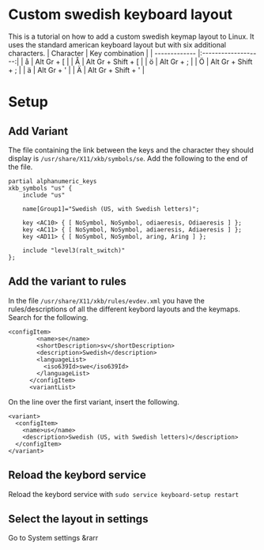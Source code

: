 # Custom swedish keyboard layout
This is a tutorial on how to add a custom swedish keymap layout to Linux. It uses the standard american keyboard layout but with six additional characters.
| Character     | Key combination     |
| ------------- |:-------------------:|
| å             | Alt Gr + [          |
| Å             | Alt Gr + Shift + [  |
| ö             | Alt Gr + ;          |
| Ö             | Alt Gr + Shift + ;  |
| ä             | Alt Gr + '          |
| Ä             | Alt Gr + Shift + '  |

# Setup
## Add Variant
The file containing the link between the keys and the character they should display is `/usr/share/X11/xkb/symbols/se`. Add the following to the end of the file.
```
partial alphanumeric_keys
xkb_symbols "us" {
    include "us"

    name[Group1]="Swedish (US, with Swedish letters)";

    key <AC10> { [ NoSymbol, NoSymbol, odiaeresis, Odiaeresis ] };
    key <AC11> { [ NoSymbol, NoSymbol, adiaeresis, Adiaeresis ] };
    key <AD11> { [ NoSymbol, NoSymbol, aring, Aring ] };

    include "level3(ralt_switch)"
};
```
## Add the variant to rules
In the file `/usr/share/X11/xkb/rules/evdev.xml` you have the rules/descriptions of all the different keybord layouts and the keymaps. Search for the following.
```
<configItem>
        <name>se</name>
        <shortDescription>sv</shortDescription>
        <description>Swedish</description>
        <languageList>
          <iso639Id>swe</iso639Id>
        </languageList>
      </configItem>
      <variantList>
```
On the line over the first variant, insert the following.
```
<variant>
  <configItem>
    <name>us</name>
    <description>Swedish (US, with Swedish letters)</description>
  </configItem>
</variant>
```

## Reload the keybord service
Reload the keybord service with `sudo service keyboard-setup restart`

## Select the layout in settings
Go to System settings &rarr 
